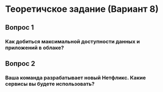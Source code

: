 # Теоретичское задание (Вариант 8)
## Вопрос 1
### Как добиться максимальной доступности данных и приложений в облаке?
## Вопрос 2
### Ваша команда разрабатывает новый Нетфликс. Какие сервисы вы будете использовать?
